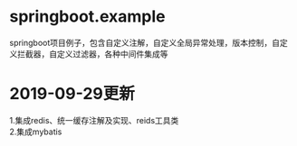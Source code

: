 # springboot.example
springboot项目例子，包含自定义注解，自定义全局异常处理，版本控制，自定义拦截器，自定义过滤器，各种中间件集成等


# 2019-09-29更新
1.集成redis、统一缓存注解及实现、reids工具类  
2.集成mybatis
